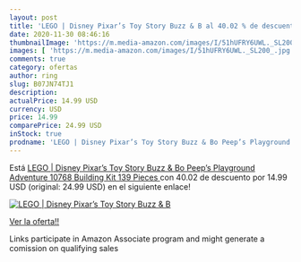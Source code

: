 ```yaml
---
layout: post
title: 'LEGO | Disney Pixar’s Toy Story Buzz & B al 40.02 % de descuento'
date: 2020-11-30 08:46:16
thumbnailImage: 'https://m.media-amazon.com/images/I/51hUFRY6UWL._SL200_.jpg'
images: [ 'https://m.media-amazon.com/images/I/51hUFRY6UWL._SL200_.jpg' ]
comments: true
category: ofertas
author: ring
slug: B07JN74TJ1
description:
actualPrice: 14.99 USD
currency: USD
price: 14.99
comparePrice: 24.99 USD
inStock: true
prodname: 'LEGO | Disney Pixar’s Toy Story Buzz & Bo Peep’s Playground Adventure 10768 Building Kit  139 Pieces '
---
```


Está [LEGO | Disney Pixar’s Toy Story Buzz & Bo Peep’s Playground Adventure 10768 Building Kit  139 Pieces ](https://www.amazon.com/dp/B07JN74TJ1/?tag=tolees-20) con 40.02 de descuento por 14.99 USD (original: 24.99 USD) en el siguiente enlace!

[![LEGO | Disney Pixar’s Toy Story Buzz & B](https://m.media-amazon.com/images/I/51hUFRY6UWL._SL200_.jpg)](https://www.amazon.com/dp/B07JN74TJ1/?tag=tolees-20)

[Ver la oferta!!](https://www.amazon.com/dp/B07JN74TJ1/?tag=tolees-20)

Links participate in Amazon Associate program and might generate a comission on qualifying sales


